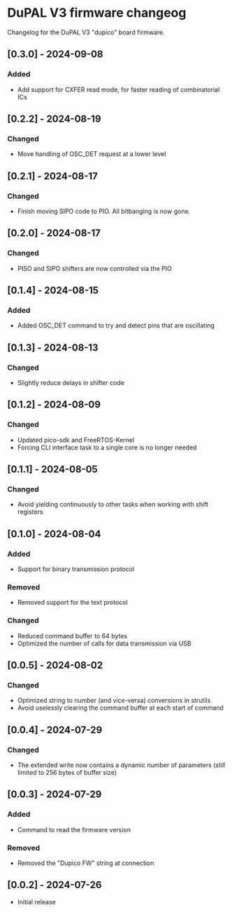 # DuPAL V3 firmware changeog
Changelog for the DuPAL V3 "dupico" board firmware.

## [0.3.0] - 2024-09-08
### Added
- Add support for CXFER read mode, for faster reading of combinatorial ICs

## [0.2.2] - 2024-08-19
### Changed
- Move handling of OSC_DET request at a lower level

## [0.2.1] - 2024-08-17
### Changed
- Finish moving SIPO code to PIO. All bitbanging is now gone.

## [0.2.0] - 2024-08-17
### Changed
- PISO and SIPO shifters are now controlled via the PIO

## [0.1.4] - 2024-08-15
### Added
- Added OSC_DET command to try and detect pins that are oscillating

## [0.1.3] - 2024-08-13
### Changed
- Slightly reduce delays in shifter code

## [0.1.2] - 2024-08-09
### Changed
- Updated pico-sdk and FreeRTOS-Kernel
- Forcing CLI interface task to a single core is no longer needed

## [0.1.1] - 2024-08-05
### Changed
- Avoid yielding continuously to other tasks when working with shift registers

## [0.1.0] - 2024-08-04
### Added
- Support for binary transmission protocol

### Removed
- Removed support for the text protocol

### Changed
- Reduced command buffer to 64 bytes
- Optimized the number of calls for data transmission via USB

## [0.0.5] - 2024-08-02
### Changed
- Optimized string to number (and vice-versa) conversions in strutils
- Avoid uselessly clearing the command buffer at each start of command

## [0.0.4] - 2024-07-29
### Changed
- The extended write now contains a dynamic number of parameters (still limited to 256 bytes of buffer size)

## [0.0.3] - 2024-07-29
### Added
- Command to read the firmware version

### Removed
- Removed the "Dupico FW" string at connection

## [0.0.2] - 2024-07-26

- Initial release